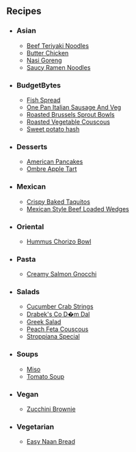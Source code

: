 ## Recipes
- ### Asian ###
  - [Beef Teriyaki Noodles](Asian/Beef_Teriyaki_Noodles.md)
  - [Butter Chicken](Asian/Butter_Chicken.md)
  - [Nasi Goreng](Asian/Nasi_Goreng.md)
  - [Saucy Ramen Noodles](Asian/Saucy_Ramen_Noodles.md)

- ### BudgetBytes ###
  - [Fish Spread](BudgetBytes/Fish_Spread.md)
  - [One Pan Italian Sausage And Veg](BudgetBytes/One_Pan_Italian_Sausage_And_Veg.md)
  - [Roasted Brussels Sprout Bowls](BudgetBytes/Roasted_Brussels_Sprout_Bowls.md)
  - [Roasted Vegetable Couscous](BudgetBytes/Roasted_Vegetable_Couscous.md)
  - [Sweet potato hash](BudgetBytes/Sweet_potato_hash.md)

- ### Desserts ###
  - [American Pancakes](Desserts/American_Pancakes.md)
  - [Ombre Apple Tart](Desserts/Ombre_Apple_Tart.md)

- ### Mexican ###
  - [Crispy Baked Taquitos](Mexican/Crispy_Baked_Taquitos.md)
  - [Mexican Style Beef Loaded Wedges](Mexican/Mexican_Style_Beef_Loaded_Wedges.md)

- ### Oriental ###
  - [Hummus Chorizo Bowl](Oriental/Hummus_Chorizo_Bowl.md)

- ### Pasta ###
  - [Creamy Salmon Gnocchi](Pasta/Creamy_Salmon_Gnocchi.md)

- ### Salads ###
  - [Cucumber Crab Strings](Salads/Cucumber_Crab_Strings.md)
  - [Drabek's Co D�m Dal](Salads/Drabek's_Co_D�m_Dal.md)
  - [Greek Salad](Salads/Greek_Salad.md)
  - [Peach Feta Couscous](Salads/Peach_Feta_Couscous.md)
  - [Stroppiana Special](Salads/Stroppiana_Special.md)

- ### Soups ###
  - [Miso](Soups/Miso.md)
  - [Tomato Soup](Soups/Tomato_Soup.md)

- ### Vegan ###
  - [Zucchini Brownie](Vegan/Zucchini_Brownie.md)

- ### Vegetarian ###
  - [Easy Naan Bread](Vegetarian/Easy_Naan_Bread.md)

